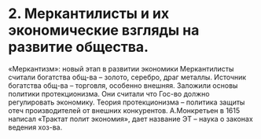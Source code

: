 # 2. Меркантилисты и их экономические взгляды на развитие общества.

«Меркантизм»: новый этап в развитии экономики
Меркантилисты считали богатства общ-ва – золото, серебро, драг металлы. Источник богатства общ-ва – торговля, особенно внешняя. Заложили основы политики протекционизма.  Они считали что Гос-во должно регулировать экономику. Теория протекционизма – политика защиты отеч производителей от внешних конкурентов. А.Монкретьен в 1615 написал «Трактат полит экономия», дает название ЭТ – наука о законах ведения хоз-ва.
